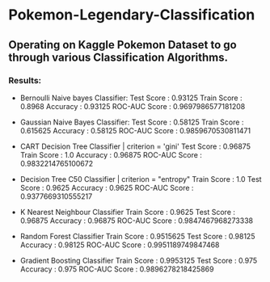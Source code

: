 # Pokemon-Legendary-Classification
## Operating on Kaggle Pokemon Dataset to go through various Classification Algorithms.
### Results:
- Bernoulli Naive bayes Classifier:
  Test Score : 0.93125
  Train Score : 0.8968
  Accuracy : 0.93125
  ROC-AUC Score : 0.9697986577181208

- Gaussian Naive Bayes Classifier:
  Test Score : 0.58125
  Train Score : 0.615625
  Accuracy : 0.58125
  ROC-AUC Score : 0.9859670530811471

- CART Decision Tree Classifier | criterion = 'gini'
  Test Score : 0.96875
  Train Score : 1.0
  Accuracy : 0.96875
  ROC-AUC Score : 0.9832214765100672

- Decision Tree C50 Classifier | criterion = "entropy"
  Train Score :  1.0
  Test Score :  0.9625
  Accuracy :  0.9625
  ROC-AUC Score :  0.9377669310555217

- K Nearest Neighbour Classifier
  Train Score :  0.9625
  Test Score :  0.96875
  Accuracy :  0.96875
  ROC-AUC Score :  0.9847467968273338

- Random Forest Classifier
  Train Score :  0.9515625
  Test Score :  0.98125
  Accuracy :  0.98125
  ROC-AUC Score :  0.9951189749847468

- Gradient Boosting Classifier
  Train Score :  0.9953125
  Test Score :  0.975
  Accuracy :  0.975
  ROC-AUC Score :  0.9896278218425869
